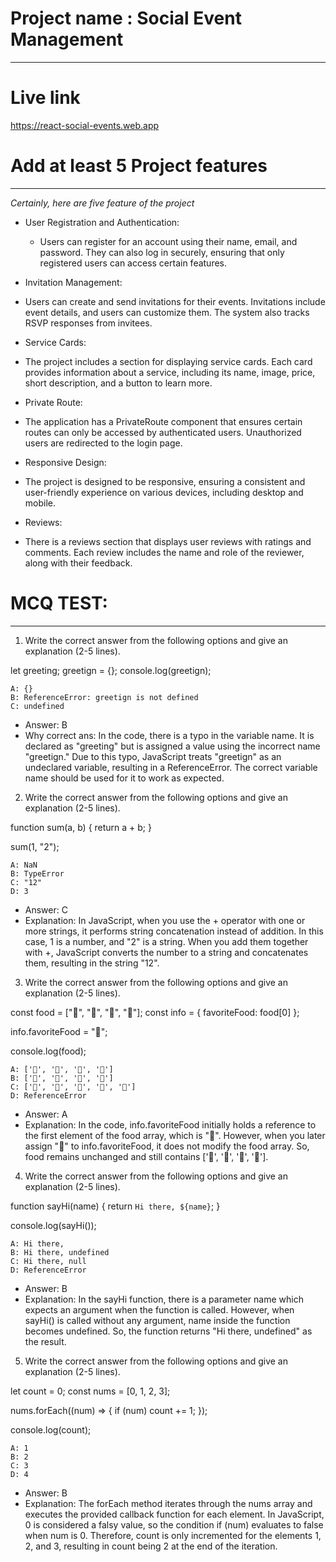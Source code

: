 # Project name : Social Event Management 
 ---


# Live link 
 https://react-social-events.web.app


# Add at least 5 Project features
 ---

 _Certainly, here are five feature of the project_

 - User Registration and Authentication:
   - Users can register for an account using their name, email, and password. They can also log in securely, ensuring that only registered users can access certain features.
  
  - Invitation Management:
   - Users can create and send invitations for their events. Invitations include event details, and users can customize them. The system also tracks RSVP responses from invitees.

  - Service Cards: 
   - The project includes a section for displaying service cards. Each card provides information about a service, including its name, image, price, short description, and a button to learn more.

  - Private Route:
   - The application has a PrivateRoute component that ensures certain routes can only be      accessed by authenticated users. Unauthorized users are redirected to the login page.

  - Responsive Design:
   - The project is designed to be responsive, ensuring a consistent and user-friendly      experience on various devices, including desktop and mobile.


  - Reviews:
   - There is a reviews section that displays user reviews with ratings and comments. Each review includes the name and role of the reviewer, along with their feedback.

# MCQ TEST: 
 ---


1. Write the correct answer from the following options and give an explanation (2-5 lines).

let greeting;
greetign = {};
console.log(greetign);

    A: {}
    B: ReferenceError: greetign is not defined
    C: undefined

- Answer: B
 - Why correct ans: In the code, there is a typo in the variable name. It is declared as "greeting" but is assigned a value using the incorrect name "greetign." Due to this typo, JavaScript treats "greetign" as an undeclared variable, resulting in a ReferenceError. The correct variable name should be used for it to work as expected.

2. Write the correct answer from the following options and give an explanation (2-5 lines).

function sum(a, b) {
  return a + b;
}

sum(1, "2");

    A: NaN
    B: TypeError
    C: "12"
    D: 3

 - Answer: C
  - Explanation: In JavaScript, when you use the + operator with one or more strings, it performs string concatenation instead of addition. In this case, 1 is a number, and "2" is a string. When you add them together with +, JavaScript converts the number to a string and concatenates them, resulting in the string "12".


3. Write the correct answer from the following options and give an explanation (2-5 lines).

const food = ["🍕", "🍫", "🥑", "🍔"];
const info = { favoriteFood: food[0] };

info.favoriteFood = "🍝";

console.log(food);

    A: ['🍕', '🍫', '🥑', '🍔']
    B: ['🍝', '🍫', '🥑', '🍔']
    C: ['🍝', '🍕', '🍫', '🥑', '🍔']
    D: ReferenceError

 - Answer: A
  - Explanation: In the code, info.favoriteFood initially holds a reference to the first element of the food array, which is "🍕". However, when you later assign "🍝" to info.favoriteFood, it does not modify the food array. So, food remains unchanged and still contains ['🍕', '🍫', '🥑', '🍔'].


4. Write the correct answer from the following options and give an explanation (2-5 lines).

function sayHi(name) {
  return `Hi there, ${name}`;
}

console.log(sayHi());

    A: Hi there,
    B: Hi there, undefined
    C: Hi there, null
    D: ReferenceError

- Answer: B
 - Explanation: In the sayHi function, there is a parameter name which expects an argument when the function is called. However, when sayHi() is called without any argument, name inside the function becomes undefined. So, the function returns "Hi there, undefined" as the result.


5. Write the correct answer from the following options and give an explanation (2-5 lines).

let count = 0;
const nums = [0, 1, 2, 3];

nums.forEach((num) => {
  if (num) count += 1;
});

console.log(count);

    A: 1
    B: 2
    C: 3
    D: 4

- Answer: B
 - Explanation: The forEach method iterates through the nums array and executes the provided callback function for each element. In JavaScript, 0 is considered a falsy value, so the condition if (num) evaluates to false when num is 0. Therefore, count is only incremented for the elements 1, 2, and 3, resulting in count being 2 at the end of the iteration.





